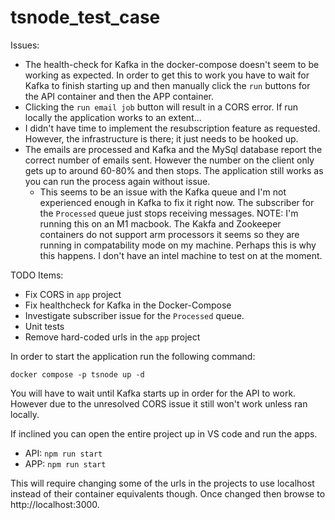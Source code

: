 # tsnode_test_case

Issues:
- The health-check for Kafka in the docker-compose doesn't seem to be working as expected. In order to get this to work you have to wait for Kafka to finish starting up and then manually click the `run` buttons for the API container and then the APP container.
- Clicking the `run email job` button will result in a CORS error. If run locally the application works to an extent...
- I didn't have time to implement the resubscription feature as requested. However, the infrastructure is there; it just needs to be hooked up.
- The emails are processed and Kafka and the MySql database report the correct number of emails sent. However the number on the client only gets up to around 60-80% and then stops. The application still works as you can run the process again without issue.
  - This seems to be an issue with the Kafka queue and I'm not experienced enough in Kafka to fix it right now. The subscriber for the `Processed` queue just stops receiving messages. NOTE: I'm running this on an M1 macbook. The Kakfa and Zookeeper containers do not support arm processors it seems so they are running in compatability mode on my machine. Perhaps this is why this happens. I don't have an intel machine to test on at the moment.

TODO Items:
- Fix CORS in `app` project
- Fix healthcheck for Kafka in the Docker-Compose
- Investigate subscriber issue for the `Processed` queue.
- Unit tests
- Remove hard-coded urls in the `app` project


In order to start the application run the following command:

`docker compose -p tsnode up -d`

You will have to wait until Kafka starts up in order for the API to work. However due to the unresolved CORS issue it still won't work unless ran locally.

If inclined you can open the entire project up in VS code and run the apps.
- API: `npm run start`
- APP: `npm run start`

This will require changing some of the urls in the projects to use localhost instead of their container equivalents though. Once changed then browse to http://localhost:3000.
